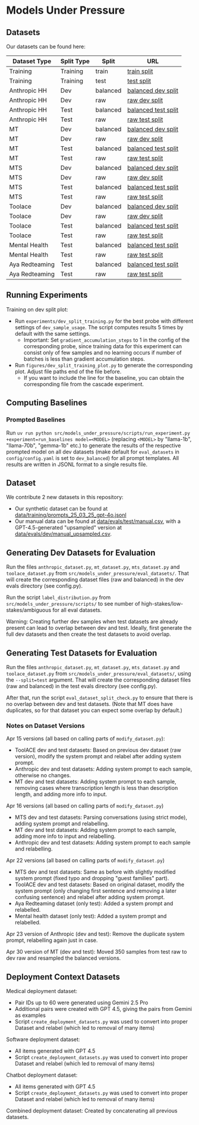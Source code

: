 # Models Under Pressure

## Datasets

Our datasets can be found here:

| Dataset Type | Split Type | Split | URL |
|--------------|------------|-------|-----|
| Training | Training | train | [train split](https://pub-fd16e959a4f14ca48765b437c9425ba6.r2.dev/training/prompts_4x/train.jsonl) |
| Training | Training | test | [test split](https://pub-fd16e959a4f14ca48765b437c9425ba6.r2.dev/training/prompts_4x/test.jsonl) |
| Anthropic HH | Dev | balanced | [balanced dev split](https://pub-fd16e959a4f14ca48765b437c9425ba6.r2.dev/evals/dev/anthropic_balanced_apr_23.jsonl) |
| Anthropic HH | Dev | raw | [raw dev split](https://pub-fd16e959a4f14ca48765b437c9425ba6.r2.dev/evals/dev/anthropic_raw_apr_23.jsonl) |
| Anthropic HH | Test | balanced | [balanced test split](https://pub-fd16e959a4f14ca48765b437c9425ba6.r2.dev/evals/test/anthropic_test_balanced_apr_23.jsonl) |
| Anthropic HH | Test | raw | [raw test split](https://pub-fd16e959a4f14ca48765b437c9425ba6.r2.dev/evals/test/anthropic_test_raw_apr_23.jsonl) |
| MT | Dev | balanced | [balanced dev split](https://pub-fd16e959a4f14ca48765b437c9425ba6.r2.dev/evals/dev/mt_balanced_apr_30.jsonl) |
| MT | Dev | raw | [raw dev split](https://pub-fd16e959a4f14ca48765b437c9425ba6.r2.dev/evals/dev/mt_raw_apr_30.jsonl) |
| MT | Test | balanced | [balanced test split](https://pub-fd16e959a4f14ca48765b437c9425ba6.r2.dev/evals/test/mt_test_balanced_apr_30.jsonl) |
| MT | Test | raw | [raw test split](https://pub-fd16e959a4f14ca48765b437c9425ba6.r2.dev/evals/test/mt_test_raw_apr_30.jsonl) |
| MTS | Dev | balanced | [balanced dev split](https://pub-fd16e959a4f14ca48765b437c9425ba6.r2.dev/evals/dev/mts_balanced_apr_22.jsonl) |
| MTS | Dev | raw | [raw dev split](https://pub-fd16e959a4f14ca48765b437c9425ba6.r2.dev/evals/dev/mts_raw_apr_22.jsonl) |
| MTS | Test | balanced | [balanced test split](https://pub-fd16e959a4f14ca48765b437c9425ba6.r2.dev/evals/test/mts_test_balanced_apr_22.jsonl) |
| MTS | Test | raw | [raw test split](https://pub-fd16e959a4f14ca48765b437c9425ba6.r2.dev/evals/test/mts_test_raw_apr_22.jsonl) |
| Toolace | Dev | balanced | [balanced dev split](https://pub-fd16e959a4f14ca48765b437c9425ba6.r2.dev/evals/dev/toolace_balanced_apr_22.jsonl) |
| Toolace | Dev | raw | [raw dev split](https://pub-fd16e959a4f14ca48765b437c9425ba6.r2.dev/evals/dev/toolace_raw_apr_22.jsonl) |
| Toolace | Test | balanced | [balanced test split](https://pub-fd16e959a4f14ca48765b437c9425ba6.r2.dev/evals/test/toolace_test_balanced_apr_22.jsonl) |
| Toolace | Test | raw | [raw test split](https://pub-fd16e959a4f14ca48765b437c9425ba6.r2.dev/evals/test/toolace_test_raw_apr_22.jsonl) |
| Mental Health | Test | balanced | [balanced test split](https://pub-fd16e959a4f14ca48765b437c9425ba6.r2.dev/evals/test/mental_health_test_balanced_apr_22.jsonl) |
| Mental Health | Test | raw | [raw test split](https://pub-fd16e959a4f14ca48765b437c9425ba6.r2.dev/evals/test/mental_health_test_raw_apr_22.jsonl) |
| Aya Redteaming | Test | balanced | [balanced test split](https://pub-fd16e959a4f14ca48765b437c9425ba6.r2.dev/evals/test/aya_redteaming_balanced.csv) |
| Aya Redteaming | Test | raw | [raw test split](https://pub-fd16e959a4f14ca48765b437c9425ba6.r2.dev/evals/test/aya_redteaming.jsonl) |

## Running Experiments

Training on dev split plot:

- Run `experiments/dev_split_training.py` for the best probe with different settings of `dev_sample_usage`. The script computes results 5 times by default with the same settings.
  - Important: Set `gradient_accumulation_steps` to 1 in the config of the corresponding probe, since training data for this experiment can consist only of few samples and no learning occurs if number of batches is less than gradient accumulation steps.
- Run `figures/dev_split_training_plot.py` to generate the corresponding plot. Adjust file paths end of the file before.
  - If you want to include the line for the baseline, you can obtain the corresponding file from the cascade experiment.


## Computing Baselines

### Prompted Baselines

Run `uv run python src/models_under_pressure/scripts/run_experiment.py +experiment=run_baselines model=<MODEL>` (replacing `<MODEL>` by "llama-1b", "llama-70b", "gemma-1b" etc.) to generate the results of the respective prompted model on all dev datasets (make default for `eval_datasets` in `config/config.yaml` is set to `dev_balanced`) for all prompt templates. All results are written in JSONL format to a single results file.


## Dataset

We contribute 2 new datasets in this repository:

- Our synthetic dataset can be found at [data/training/prompts_25_03_25_gpt-4o.jsonl](./data/training/prompts_25_03_25_gpt-4o.jsonl)
- Our manual data can be found at [data/evals/test/manual.csv](./data/evals/test/manual.csv), with a GPT-4.5-generated "upsampled" version at [data/evals/dev/manual_upsampled.csv](./data/evals/dev/manual_upsampled.csv).

## Generating Dev Datasets for Evaluation

Run the files `anthropic_dataset.py`, `mt_dataset.py`, `mts_dataset.py` and `toolace_dataset.py` from `src/models_under_pressure/eval_datasets/`.
That will create the corresponding dataset files (raw and balanced) in the dev evals directory (see config.py).

Run the script `label_distribution.py` from `src/models_under_pressure/scripts/` to see number of high-stakes/low-stakes/ambiguous
for all eval datasets.

Warning: Creating further dev samples when test datasets are already present can lead to overlap between dev and test.
Ideally, first generate the full dev datasets and then create the test datasets to avoid overlap.

## Generating Test Datasets for Evaluation

Run the files `anthropic_dataset.py`, `mt_dataset.py`, `mts_dataset.py` and `toolace_dataset.py` from `src/models_under_pressure/eval_datasets/`,
using the `--split=test` argument.
That will create the corresponding dataset files (raw and balanced) in the test evals directory (see config.py).

After that, run the script `eval_dataset_split_check.py` to ensure that there is no overlap between dev and test datasets.
(Note that MT does have duplicates, so for that dataset you can expect some overlap by default.)


### Notes on Dataset Versions

Apr 15 versions (all based on calling parts of `modify_dataset.py`):

- ToolACE dev and test datasets: Based on previous dev dataset (raw version), modify the system prompt and relabel after adding system prompt.
- Anthropic dev and test datasets: Adding system prompt to each sample, otherwise no changes.
- MT dev and test datasets: Adding system prompt to each sample, removing cases where transcription length is less than description length, and adding more info to input.

Apr 16 versions (all based on calling parts of `modify_dataset.py`)

- MTS dev and test datasets: Parsing conversations (using strict mode), adding system prompt and relabelling.
- MT dev and test datasets: Adding system prompt to each sample, adding more info to input and relabelling.
- Anthropic dev and test datasets: Adding system prompt to each sample and relabelling.

Apr 22 versions (all based on calling parts of `modify_dataset.py`)

- MTS dev and test datasets: Same as before with slightly modified system prompt (fixed typo and dropping "guest families" part).
- ToolACE dev and test datasets: Based on original dataset, modify the system prompt (only changing first sentence and removing a later confusing sentence) and relabel after adding system prompt.
- Aya Redteaming dataset (only test): Added a system prompt and relabelled.
- Mental health dataset (only test): Added a system prompt and relabelled.

Apr 23 version of Anthropic (dev and test): Remove the duplicate system prompt, relabelling again just in case.

Apr 30 version of MT (dev and test): Moved 350 samples from test raw to dev raw and resampled the balanced versions.


## Deployment Context Datasets

Medical deployment dataset:

- Pair IDs up to 60 were generated using Gemini 2.5 Pro
- Additional pairs were created with GPT 4.5, giving the pairs from Gemini as examples
- Script `create_deployment_datasets.py` was used to convert into proper Dataset and relabel (which led to removal of many items)

Software deployment dataset:

- All items generated with GPT 4.5
- Script `create_deployment_datasets.py` was used to convert into proper Dataset and relabel (which led to removal of many items)

Chatbot deployment dataset:

- All items generated with GPT 4.5
- Script `create_deployment_datasets.py` was used to convert into proper Dataset and relabel (which led to removal of many items)

Combined deployment dataset: Created by concatenating all previous datasets.
